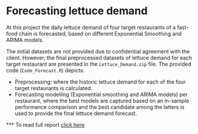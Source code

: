 # Forecasting lettuce demand
At this project the daily lettuce demand of four target restaurants of a fast-food chain is forecasted, based on different Exponential Smoothing and ARIMA models.

The initial datasets are not provided due to confidential agreement with the client. However, the final preprocessed datasets of lettuce demand for each target restaurant are presented in the `Lettuce_Demand.zip` file. The provided code (`Code_Forecast.R`) depicts:
- Preprocessing: where the historic lettuce demand for each of the four target restaurants is calculated.
- Forecasting modelling (Exponential smoothing and ARIMA models) per restaurant, where the best models are captured based on an in-sample performance comparison and the best candidate among the latters is used to provide the final lettuce demand forecast.

*** To read full report [click here](https://www.andreasgeorgopoulos.com/forecast-demand/)
